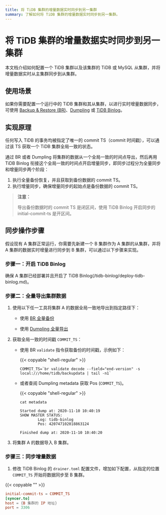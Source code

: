 ```yaml
---
title: 将 TiDB 集群的增量数据实时同步到另一集群
summary: 了解如何将 TiDB 集群的增量数据实时同步到另一集群。
---
```


# 将 TiDB 集群的增量数据实时同步到另一集群

本文档介绍如何配置一个 TiDB 集群以及该集群的 TiDB 或 MySQL 从集群，并将增量数据实时从主集群同步到从集群。

## 使用场景

如果你需要配置一个运行中的 TiDB 集群和其从集群，以进行实时增量数据同步，可使用 [Backup & Restore (BR)](/backup-and-restore-tool.md)、[Dumpling](/dumpling-overview.md) 或 [TiDB Binlog](/tidb-binlog-overview.md)。

## 实现原理

任何写入 TiDB 的事务均被指定了唯一的 commit TS（commit 时间戳），可以通过该 TS 获取一个 TiDB 集群全局一致的状态。

通过 BR 或者 Dumpling 将集群的数据从一个全局一致的时间点导出，然后再用 TiDB Binlog 衔接这个全局一致的时间点开启增量同步，即同步过程分为全量同步和增量同步两个阶段：

1. 执行全量备份恢复，并且获取到备份数据的 commit TS。
2. 执行增量同步，确保增量同步的起始点是备份数据的 commit TS。

> **注意：**
>
> 导出备份数据时的 commit TS 是闭区间，使用 TiDB Binlog 开启同步的 initial-commit-ts 是开区间。

## 同步操作步骤

假设现有 A 集群正常运行，你需要先新建一个 B 集群作为 A 集群的从集群，并将 A 集群的数据实时增量进行同步到 B 集群，可以通过以下步骤来实现。

### 步骤一：开启 TiDB Binlog

确保 A 集群已经部署并且开启了 TiDB Binlog(/tidb-binlog/deploy-tidb-binlog.md)。

### 步骤二：全量导出集群数据

1. 使用以下任一工具将集群 A 的数据全局一致地导出到指定路径下：

    - 使用 [BR 全量备份](/br/use-br-command-line-tool.md#备份全部集群数据)

    - 使用 [Dumpling 全量导出](/dumpling-overview.md)

2. 获取全局一致的时间戳 `COMMIT_TS`：

    - 使用 BR `validate` 指令获取备份的时间戳，示例如下：

        {{< copyable "shell-regular" >}}

        ```shell
        COMMIT_TS=`br validate decode --field="end-version" -s local:///home/tidb/backupdata | tail -n1`
        ```

    - 或者查阅 Dumpling metadata 获取 Pos (`COMMIT_TS`)。

        {{< copyable "shell-regular" >}}

        ```shell
        cat metadata
        ```

        ```shell
        Started dump at: 2020-11-10 10:40:19
        SHOW MASTER STATUS:
                Log: tidb-binlog
                Pos: 420747102018863124

        Finished dump at: 2020-11-10 10:40:20
        ```

3. 将集群 A 的数据导入 B 集群。

### 步骤三：同步增量数据

1. 修改 TiDB Binlog 的 `drainer.toml` 配置文件，增加如下配置，从指定的位置 `COMMIT_TS` 开始将数据同步至 B 集群。

{{< copyable "" >}}

```toml
initial-commit-ts = COMMIT_TS
[syncer.to]
host = {B 集群的 IP 地址}
port = 3306
```

